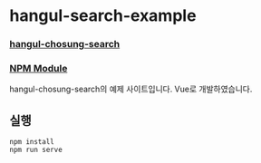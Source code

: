 # hangul-search-example

### [hangul-chosung-search](https://github.com/Choi-Seunghwan/hangul-chosung-search)

### [NPM Module](https://www.npmjs.com/package/hangul-chosung-search)

hangul-chosung-search의 예제 사이트입니다. Vue로 개발하였습니다.


## 실행

```
npm install
npm run serve
```
